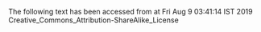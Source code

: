 The following text has been accessed from at Fri Aug 9 03:41:14 IST 2019
Creative_Commons_Attribution-ShareAlike_License

